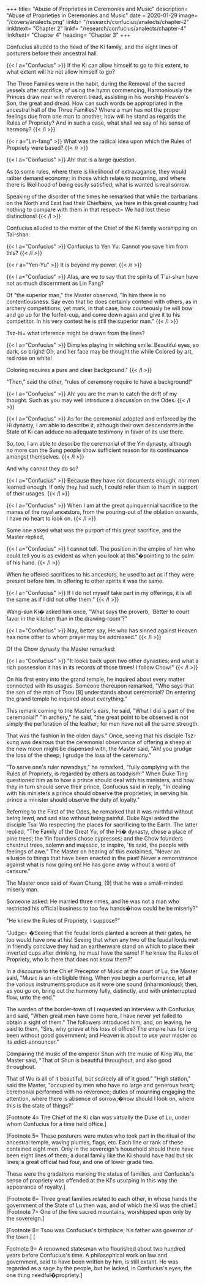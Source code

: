 +++
title=  "Abuse of Proprieties in Ceremonies and Music"
description=  "Abuse of Proprieties in Ceremonies and Music"
date = 2020-01-29
image=  "/covers/analects.png"
linkb=  "/research/confucius/analects/chapter-2"
linkbtext=  "Chapter 2"
linkf=  "/research/confucius/analects/chapter-4"
linkftext=  "Chapter 4"
heading=  "Chapter 3"
+++ 

Confucius alluded to the head of the Ki family, and the eight lines of posturers before their ancestral hall.


{{< l a="Confucius" >}}
If the Ki can allow himself to go to this extent, to what extent will he not allow himself to go?

The Three Families were in the habit, during the Removal of the sacred vessels after sacrifice, of using the hymn commencing,
Harmoniously the Princes draw near with reverent tread, assisting in his worship Heaven's Son, the great and dread.
How can such words be appropriated in the ancestral hall of the Three Families?
Where a man has not the proper feelings due from one man to another, how will he stand as regards the Rules of Propriety? And in such a case, what shall we say of his sense of harmony?
{{< /l >}}

{{< r a="Lin-fang" >}}
What was the radical idea upon which the Rules of Propriety were based?
{{< /r >}}

{{< l a="Confucius" >}}
Ah! that is a large question. 

As to some rules, where there is likelihood of extravagance, they would rather demand economy; in those which relate to mourning, and where there is likelihood of being easily satisfied, what is wanted is real sorrow.

Speaking of the disorder of the times he remarked that while the barbarians on the North and East had their Chieftains, we here in this great country had nothing to compare with them in that respect=  We had lost these distinctions!
{{< /l >}}


Confucius alluded to the matter of the Chief of the Ki family worshipping on Tai-shan:

{{< l a="Confucius" >}}
Confucius to Yen Yu: Cannot you save him from this?
{{< /l >}}


{{< r a="Yen-Yu" >}}
It is beyond my power.
{{< /r >}}



{{< l a="Confucius" >}}
Alas, are we to say that the spirits of T'ai-shan have not as much discernment as Lin Fang?

Of "the superior man," the Master observed, "In him there is no contentiousness. Say even that he does certainly contend with others, as in archery competitions; yet mark, in that case, how courteously he will bow and go up for the forfeit-cup, and come down again and give it to his competitor. In his very contest he is still the superior man."
{{< /l >}}



Tsz-hi=  what inference might be drawn from the lines?


{{< l a="Confucius" >}}
Dimples playing in witching smile. Beautiful eyes, so dark, so bright! Oh, and her face may be thought the while Colored by art, red rose on white!

Coloring requires a pure and clear background." 
{{< /l >}}


"Then," said the other, "rules of ceremony require to have a background!" 

{{< l a="Confucius" >}}
Ah! you are the man to catch the drift of my thought. Such as you may well introduce a discussion on the Odes.
{{< /l >}}


{{< l a="Confucius" >}}
As for the ceremonial adopted and enforced by the Hi dynasty, I am able to describe it, although their own descendants in the State of Ki can adduce no adequate testimony in favor of its use there. 

So, too, I am able to describe the ceremonial of the Yin dynasty, although no more can the Sung people show sufficient reason for its continuance amongst themselves. 
{{< /l >}}

And why cannot they do so? 

{{< l a="Confucius" >}}
Because they have not documents enough, nor men learned enough. If only they had such, I could refer them to them in support of their usages. 
{{< /l >}}


{{< l a="Confucius" >}}
When I am at the great quinquennial sacrifice to the manes of the royal ancestors, from the pouring-out of the oblation onwards, I have no heart to look on.
{{< /l >}}


Some one asked what was the purport of this great sacrifice, and the Master replied, 

{{< l a="Confucius" >}}
I cannot tell. The position in the empire of him who could tell you is as evident as when you look at this"�pointing to the palm of his hand. 
{{< /l >}}

When he offered sacrifices to his ancestors, he used to act as if they were present before him. In offering to other spirits it was the same. 


{{< l a="Confucius" >}}
If I do not myself take part in my offerings, it is all the same as if I did not offer them." 
{{< /l >}}

Wang-sun Ki� asked him once, "What says the proverb, 'Better to court favor in the kitchen than in the drawing-room'?" 


{{< l a="Confucius" >}}
Nay, better say, He who has sinned against Heaven has none other to whom prayer may be addressed." 
{{< /l >}}


Of the Chow dynasty the Master remarked:

{{< l a="Confucius" >}}
"It looks back upon two other dynasties; and what a rich possession it has in its records of those times! I follow Chow!" 
{{< /l >}}


On his first entry into the grand temple, he inquired about every matter connected with its usages. Someone thereupon remarked, "Who says that the son of the man of Tsou [8] understands about ceremonial? On entering the grand temple he inquired about everything." 

This remark coming to the Master's ears, he said, "What I did is part of the ceremonial!" "In archery," he said, "the great point to be observed is not simply the perforation of the leather; for men have not all the same strength. 

That was the fashion in the olden days." Once, seeing that his disciple Tsz-kung was desirous that the ceremonial observance of offering a sheep at the new moon might be dispensed with, the Master said, "Ah! you grudge the loss of the sheep; I grudge the loss of the ceremony." 

"To serve one's ruler nowadays," he remarked, "fully complying with the Rules of Propriety, is regarded by others as toadyism!" When Duke Ting questioned him as to how a prince should deal with his ministers, and how they in turn should serve their prince, Confucius said in reply, "In dealing with his ministers a prince should observe the proprieties; in serving his prince a minister should observe the duty of loyalty." 

Referring to the First of the Odes, he remarked that it was mirthful without being lewd, and sad also without being painful. Duke Ngai asked the disciple Tsai Wo respecting the places for sacrificing to the Earth. The latter replied, "The Family of the Great Yu, of the Hi� dynasty, chose a place of pine trees; the Yin founders chose cypresses; and the Chow founders chestnut trees, solemn and majestic, to inspire, 'tis said, the people with feelings of awe." The Master on hearing of this exclaimed, "Never an allusion to things that have been enacted in the past! Never a remonstrance against what is now going on! He has gone away without a word of censure." 

The Master once said of Kwan Chung, [9] that he was a small-minded miserly man. 

Someone asked: He married three rimes, and he was not a man who restricted his official business to too few hands�how could he be miserly?" 

"He knew the Rules of Propriety, I suppose?" 



"Judge= �Seeing that the feudal lords planted a screen at their gates, he too would have one at his! Seeing that when any two of the feudal lords met in friendly conclave they had an earthenware stand on which to place their inverted cups after drinking, he must have the same! If he knew the Rules of Propriety, who is there that does not know them?" 

In a discourse to the Chief Preceptor of Music at the court of Lu, the Master said, "Music is an intelligible thing. When you begin a performance, let all the various instruments produce as it were one sound (inharmonious); then, as you go on, bring out the harmony fully, distinctly, and with uninterrupted flow, unto the end." 

The warden of the border-town of I requested an interview with Confucius, and said, "When great men have come here, I have never yet failed to obtain a sight of them." The followers introduced him; and, on leaving, he said to them, "Sirs, why grieve at his loss of office? The empire has for long been without good government; and Heaven is about to use your master as its edict-announcer." 

Comparing the music of the emperor Shun with the music of King Wu, the Master said, "That of Shun is beautiful throughout, and also good throughout. 

That of Wu is all of it beautiful, but scarcely all of it good." "High station," said the Master, "occupied by men who have no large and generous heart; ceremonial performed with no reverence; duties of mourning engaging the attention, where there is absence of sorrow;�how should I look on, where this is the state of things?" 


[Footnote 4=  The Chief of the Ki clan was virtually the Duke of Lu, under whom Confucius for a time held office.] 

[Footnote 5=  These posturers were mutes who took part in the ritual of the ancestral temple, waving plumes, flags, etc. Each line or rank of these contained eight men. Only in the sovereign's household should there have been eight lines of them; a ducal family like the Ki should have had but six lines; a great official had four, and one of lower grade two. 

These were the gradations marking the status of families, and Confucius's sense of propriety was offended at the Ki's usurping in this way the appearance of royalty.] 

[Footnote 6=  Three great families related to each other, in whose hands the government of the State of Lu then was, and of which the Ki was the chief.] [Footnote 7=  One of the five sacred mountains, worshipped upon only by the sovereign.] 

[Footnote 8=  Tsou was Confucius's birthplace; his father was governor of the town.] [

Footnote 9=  A renowned statesman who flourished about two hundred years before Confucius's time. A philosophical work on law and government, said to have been written by him, is still extant. He was regarded as a sage by the people, but he lacked, in Confucius's eyes, the one thing needful�propriety.] 

